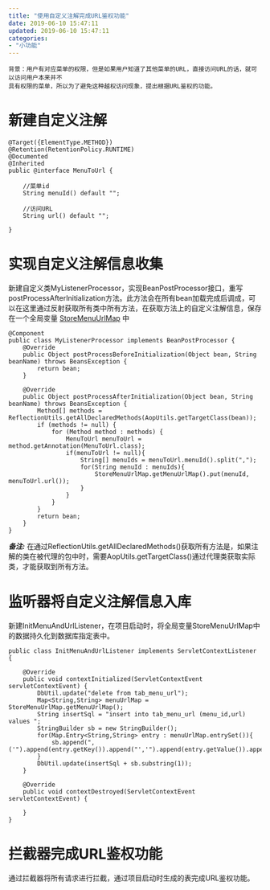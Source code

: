 ```yaml
---
title: "使用自定义注解完成URL鉴权功能"
date: 2019-06-10 15:47:11
updated: 2019-06-10 15:47:11
categories:
- "小功能"
---
```


    背景：用户有对应菜单的权限，但是如果用户知道了其他菜单的URL，直接访问URL的话，就可以访问用户本来并不
    具有权限的菜单，所以为了避免这种越权访问现象，提出根据URL鉴权的功能。

# 新建自定义注解

```
@Target({ElementType.METHOD})
@Retention(RetentionPolicy.RUNTIME)
@Documented
@Inherited
public @interface MenuToUrl {

    //菜单id
    String menuId() default "";
    
    //访问URL
    String url() default "";

}
```

# 实现自定义注解信息收集
新建自定义类MyListenerProcessor，实现BeanPostProcessor接口，重写postProcessAfterInitialization方法。此方法会在所有bean加载完成后调成，可以在这里通过反射获取所有类中所有方法，在获取方法上的自定义注解信息，保存在一个全局变量 [StoreMenuUrlMap](https://note.youdao.com/ynoteshare1/index.html?id=5d63243bfac49452c815e41e5c3a2536&type=note) 中

```
@Component
public class MyListenerProcessor implements BeanPostProcessor {
    @Override
    public Object postProcessBeforeInitialization(Object bean, String beanName) throws BeansException {
        return bean;
    }

    @Override
    public Object postProcessAfterInitialization(Object bean, String beanName) throws BeansException {
        Method[] methods = ReflectionUtils.getAllDeclaredMethods(AopUtils.getTargetClass(bean));
        if (methods != null) {
            for (Method method : methods) {
                MenuToUrl menuToUrl = method.getAnnotation(MenuToUrl.class);
                if(menuToUrl != null){
                    String[] menuIds = menuToUrl.menuId().split(",");
                    for(String menuId : menuIds){
                        StoreMenuUrlMap.getMenuUrlMap().put(menuId, menuToUrl.url());
                    }
                }
            }
        }
        return bean;
    }
}
```
***备注:*** 在通过ReflectionUtils.getAllDeclaredMethods()获取所有方法是，如果注解的类在被代理的包中时，需要AopUtils.getTargetClass()通过代理类获取实际类，才能获取到所有方法。

# 监听器将自定义注解信息入库
新建InitMenuAndUrlListener，在项目启动时，将全局变量StoreMenuUrlMap中的数据持久化到数据库指定表中。

```
public class InitMenuAndUrlListener implements ServletContextListener {

    @Override
    public void contextInitialized(ServletContextEvent servletContextEvent) {
        DbUtil.update("delete from tab_menu_url");
        Map<String,String> menuUrlMap = StoreMenuUrlMap.getMenuUrlMap();
        String insertSql = "insert into tab_menu_url (menu_id,url) values ";
        StringBuilder sb = new StringBuilder();
        for(Map.Entry<String,String> entry : menuUrlMap.entrySet()){
            sb.append(",('").append(entry.getKey()).append("','").append(entry.getValue()).append("')");
        }
        DbUtil.update(insertSql + sb.substring(1));
    }

    @Override
    public void contextDestroyed(ServletContextEvent servletContextEvent) {

    }
}
```

# 拦截器完成URL鉴权功能
通过拦截器将所有请求进行拦截，通过项目启动时生成的表完成URL鉴权功能。

​    
